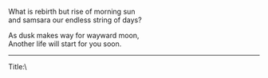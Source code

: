 What is rebirth but rise of morning sun\
and samsara our endless string of days?

As dusk makes way for wayward moon,\
Another life will start for you soon.

-----

Title:\